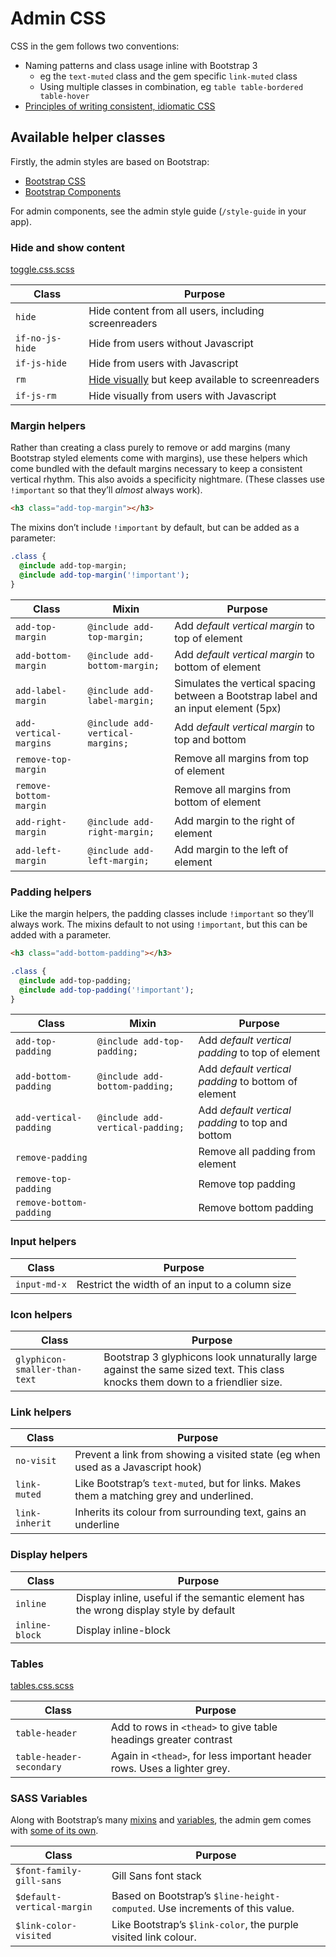 # Admin CSS

CSS in the gem follows two conventions:
* Naming patterns and class usage inline with Bootstrap 3
  * eg the `text-muted` class and the gem specific `link-muted` class
  * Using multiple classes in combination, eg `table table-bordered table-hover`
* [Principles of writing consistent, idiomatic CSS](https://github.com/necolas/idiomatic-css)

## Available helper classes

Firstly, the admin styles are based on Bootstrap:
* [Bootstrap CSS](http://getbootstrap.com/css/)
* [Bootstrap Components](http://getbootstrap.com/components/)

For admin components, see the admin style guide (`/style-guide` in your app).

### Hide and show content
[toggle.css.scss](app/assets/stylesheets/govuk_admin_template/_toggles.css.scss)

Class   | Purpose
------  |--------
`hide` | Hide content from all users, including screenreaders
`if-no-js-hide` | Hide from users without Javascript
`if-js-hide` | Hide from users with Javascript
`rm` | [Hide visually](http://snook.ca/archives/html_and_css/hiding-content-for-accessibility) but keep available to screenreaders
`if-js-rm` | Hide visually from users with Javascript

### Margin helpers

Rather than creating a class purely to remove or add margins (many Bootstrap styled elements come with margins), use these helpers which come bundled with the default margins necessary to keep a consistent vertical rhythm. This also avoids a specificity nightmare. (These classes use `!important` so that they’ll _almost_ always work).

```html
<h3 class="add-top-margin"></h3>
```

The mixins don’t include `!important` by default, but can be added as a parameter:

```sass
.class {
  @include add-top-margin;
  @include add-top-margin('!important');
}
```

Class   | Mixin | Purpose
------  | ----- | --------
`add-top-margin` | `@include add-top-margin;` | Add _default vertical margin_ to top of element
`add-bottom-margin` | `@include add-bottom-margin;` |  Add _default vertical margin_ to bottom of element
`add-label-margin` | `@include add-label-margin;` | Simulates the vertical spacing between a Bootstrap label and an input element (5px)
`add-vertical-margins` | `@include add-vertical-margins;` | Add _default vertical margin_ to top and bottom
`remove-top-margin` || Remove all margins from top of element
`remove-bottom-margin` || Remove all margins from bottom of element
`add-right-margin` | `@include add-right-margin;` | Add margin to the right of element
`add-left-margin` | `@include add-left-margin;` | Add margin to the left of element

### Padding helpers

Like the margin helpers, the padding classes include `!important` so they’ll always work. The mixins default to not using `!important`, but this can be added with a parameter.

```html
<h3 class="add-bottom-padding"></h3>
```

```sass
.class {
  @include add-top-padding;
  @include add-top-padding('!important');
}
```

Class   | Mixin | Purpose
------  |------ | -------
`add-top-padding` |`@include add-top-padding;`| Add _default vertical padding_ to top of element
`add-bottom-padding` |`@include add-bottom-padding;`| Add _default vertical padding_ to bottom of element
`add-vertical-padding` |`@include add-vertical-padding;`| Add _default vertical padding_ to top and bottom
`remove-padding` || Remove all padding from element
`remove-top-padding` || Remove top padding
`remove-bottom-padding` || Remove bottom padding

### Input helpers

Class   | Purpose
------  |--------
`input-md-x` | Restrict the width of an input to a column size

### Icon helpers

Class   | Purpose
------  |--------
`glyphicon-smaller-than-text` | Bootstrap 3 glyphicons look unnaturally large against the same sized text. This class knocks them down to a friendlier size.

### Link helpers

Class   | Purpose
------  |--------
`no-visit` | Prevent a link from showing a visited state (eg when used as a Javascript hook)
`link-muted` | Like Bootstrap’s `text-muted`, but for links. Makes them a matching grey and underlined.
`link-inherit` | Inherits its colour from surrounding text, gains an underline

### Display helpers

Class   | Purpose
------  |--------
`inline` | Display inline, useful if the semantic element has the wrong display style by default
`inline-block` | Display inline-block

### Tables
[tables.css.scss](app/assets/stylesheets/govuk_admin_template/_tables.css.scss)

Class   | Purpose
------  |--------
`table-header` | Add to rows in `<thead>` to give table headings greater contrast
`table-header-secondary` | Again in `<thead>`, for less important header rows. Uses a lighter grey.

### SASS Variables

Along with Bootstrap’s many [mixins](https://github.com/twbs/bootstrap-sass/blob/master/vendor/assets/stylesheets/bootstrap/_mixins.scss) and [variables](http://getbootstrap.com/customize/#less-variables), the admin gem comes with [some of its own](app/assets/stylesheets/govuk_admin_template/_theme.css.scss).

Class   | Purpose
------  |--------
`$font-family-gill-sans` | Gill Sans font stack
`$default-vertical-margin` | Based on Bootstrap’s `$line-height-computed`. Use increments of this value.
`$link-color-visited` | Like Bootstrap’s `$link-color`, the purple visited link colour.
